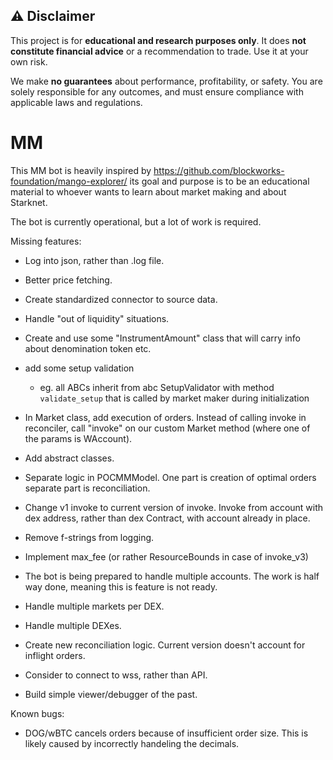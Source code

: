 
## ⚠️ Disclaimer

This project is for **educational and research purposes only**. It does **not constitute financial advice** or a recommendation to trade. Use it at your own risk.

We make **no guarantees** about performance, profitability, or safety. You are solely responsible for any outcomes, and must ensure compliance with applicable laws and regulations.



# MM

This MM bot is heavily inspired by https://github.com/blockworks-foundation/mango-explorer/
its goal and purpose is to be an educational material to whoever wants to learn about market making
and about Starknet.

The bot is currently operational, but a lot of work is required.

Missing features:
- Log into json, rather than .log file.
- Better price fetching.
- Create standardized connector to source data.
- Handle "out of liquidity" situations.
- Create and use some "InstrumentAmount" class that will carry info about denomination token etc.
- add some setup validation
  - eg. all ABCs inherit from abc SetupValidator with method `validate_setup` that is called by market maker during initialization
- In Market class, add execution of orders. Instead of calling invoke in reconciler, call "invoke" on our custom Market method (where one of the params is WAccount).
- Add abstract classes.
- Separate logic in POCMMModel. One part is creation of optimal orders separate part is reconciliation.
- Change v1 invoke to current version of invoke. Invoke from account with dex address, rather than dex Contract, with account already in place.
- Remove f-strings from logging.
- Implement max_fee (or rather ResourceBounds in case of invoke_v3)
- The bot is being prepared to handle multiple accounts. The work is half way done, meaning this is feature is not ready.
- Handle multiple markets per DEX.
- Handle multiple DEXes.

- Create new reconciliation logic. Current version doesn't account for inflight orders.
- Consider to connect to wss, rather than API.
- Build simple viewer/debugger of the past.

Known bugs:
- DOG/wBTC cancels orders because of insufficient order size. This is likely caused by incorrectly handeling the decimals.
